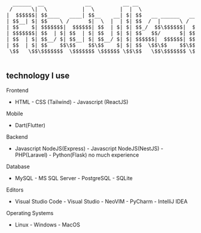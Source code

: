 <pre>
  ______  __             __          __ __                     __                   
 /      \|  \           |  \        |  |  \                   |  \                  
|  $$$$$$| $$____   ____| $$__    __| $| $$   __ ______   ____| $$ ______   ______  
| $$__| $| $$    \ /      $|  \  |  | $| $$  /  |      \ /      $$/      \ /      \ 
| $$    $| $$$$$$$|  $$$$$$| $$  | $| $| $$_/  $$\$$$$$$|  $$$$$$|  $$$$$$|  $$$$$$\
| $$$$$$$| $$  | $| $$  | $| $$  | $| $| $$   $$/      $| $$  | $| $$    $| $$   \$$
| $$  | $| $$__/ $| $$__| $| $$__/ $| $| $$$$$$|  $$$$$$| $$__| $| $$$$$$$| $$      
| $$  | $| $$    $$\$$    $$\$$    $| $| $$  \$$\$$    $$\$$    $$\$$     | $$      
 \$$   \$$\$$$$$$$  \$$$$$$$ \$$$$$$ \$$\$$   \$$\$$$$$$$ \$$$$$$$ \$$$$$$$\$$      
 </pre>

## technology I use
Frontend
- HTML - CSS (Tailwind) - Javascript (ReactJS)

Mobile
- Dart(Flutter)

Backend
- Javascript NodeJS(Express) - Javascript NodeJS(NestJS) - PHP(Laravel) - Python(Flask) no much experience

Database
- MySQL - MS SQL Server - PostgreSQL - SQLite

Editors
- Visual Studio Code - Visual Studio - NeoVIM - PyCharm - IntelliJ IDEA

Operating Systems
- Linux - Windows - MacOS